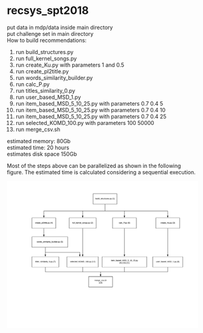 # recsys_spt2018
put data in mdp/data inside main directory</br>
put challenge set in main directory</br>
How to build recommendations:
1) run build_structures.py
2) run full_kernel_songs.py
3) run create_Ku.py with parameters 1 and 0.5
4) run create_pl2title.py
5) run words_similarity_builder.py
6) run calc_P.py
7) run titles_similarity_0.py
8) run user_based_MSD_1.py
9) run item_based_MSD_5_10_25.py with parameters 0.7 0.4 5
10) run item_based_MSD_5_10_25.py with parameters 0.7 0.4 10
11) run item_based_MSD_5_10_25.py with parameters 0.7 0.4 25
12) run selected_KOMD_100.py with parameters 100 50000
13) run merge_csv.sh 

estimated memory: 80Gb</br>
estimated time: 20 hours</br>
estimates disk space 150Gb</br>


Most of the steps above can be parallelized as shown in the following figure. The estimated time is calculated considering a sequential execution.

![alt text](https://raw.githubusercontent.com/guglielmof/recsys_spt2018/master/schema.png)
 
